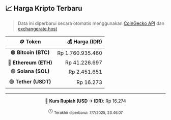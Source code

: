

<!-- HARGA_KRIPTO -->
## 📈 Harga Kripto Terbaru

> Data ini diperbarui secara otomatis menggunakan [CoinGecko API](https://www.coingecko.com/) dan [exchangerate.host](https://exchangerate.host/)

<div align="center">

| 🪙 Token | 💰 Harga (IDR) |
|:------:|---------------:|
| 🟠 **Bitcoin (BTC)**   | Rp 1.760.935.460 |
| 🔵 **Ethereum (ETH)**  | Rp 41.226.697 |
| 🟣 **Solana (SOL)**    | Rp 2.451.651 |
| 🟢 **Tether (USDT)**   | Rp 16.273 |

---

💱 **Kurs Rupiah (USD → IDR)**: Rp 16.274

🕒 <sub>Terakhir diperbarui: 7/7/2025, 23.46.07</sub>

</div>
<!-- /HARGA_KRIPTO -->